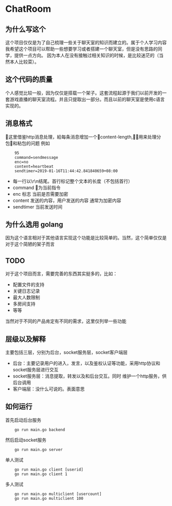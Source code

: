 # ChatRoom

## 为什么写这个
这个项目仅仅是为了自己梳理一些关于聊天室的知识而建立的。属于个人学习内容
我希望这个项目可以帮助一些想要学习或者搭建一个聊天室，但是没有思路的同学，提供一点方向。
因为本人在没有接触过相关知识的时候，是比较迷茫的（当然本人比较菜）。

## 这个代码的质量
个人感觉比较一般，因为仅仅是搭载一个架子。这套流程起源于我们以前开发的一套游戏直播的聊天室流程。并且只提取出一部分。而且以前的聊天室是使用c语言实现的。

## 消息格式
这里借鉴http消息处理，給每条消息增加一个content-length,用来处理分包和粘包的问题
例如
```
    95
    command=sendmessage
    enc=no
    content=heartbeat
    sendtimer=2019-01-16T11:44:42.841840659+08:00

```
- 每一行以\r\n结尾。首行标记整个文本的长度（不包括首行）
- command 为当前指令
- enc 标志 当前是否需要加密
- content 发送的内容，用户发送的内容 通常为加密内容
- sendtimer 当前发送时间
## 为什么选用 golang
因为这个语言相对于其他语言实现这个功能是比较简单的。当然，这个简单仅仅是对于这个简陋的架子而言

## TODO
对于这个项目而言，需要完善的东西其实挺多的，比如：
+ 配置文件的支持
+ 关键日志记录
+ 最大人数限制
+ 多房间支持
+ 等等

当然对于不同的产品肯定有不同的需求，这里仅列举一些功能

## 层级以及解释
主要包括三层，分别为后台，socket服务层，socket客户端层
+ 后台：主要记录用户的进入，发言，以及鉴权认证等功能，采用http协议和socket服务层进行交互
+ socket服务层：消息提取，转发以及和后台交互。同时 维护一个http服务，供后台调用
+ 客户端层：没什么可说的。表面意思
  
## 如何运行
首先启动后台服务
```
    go run main.go backend 
```

然后启动socket服务
```
    go run main.go server
```
单人测试
```
    go run main.go client [userid]
    go run main.go client 1
```

多人测试
```
    go run main.go multiclient [usercount]
    go run main.go multiclient 100
```